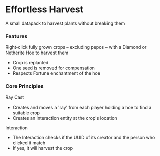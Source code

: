 # Effortless Harvest
 
A small datapack to harvest plants without breaking them

### Features
Right-click fully grown crops &ndash; excluding pepos &ndash; with a Diamond or Netherite Hoe to harvest them
- Crop is replanted
- One seed is removed for compensation
- Respects Fortune enchantment of the hoe

### Core Principles
Ray Cast
- Creates and moves a 'ray' from each player holding a hoe to find a suitable crop
- Creates an Interaction entity at the crop's location

Interaction
- The Interaction checks if the UUID of its creator and the person who clicked it match
- If yes, it will harvest the crop